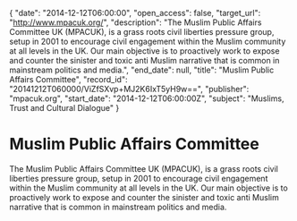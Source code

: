 {
  "date": "2014-12-12T06:00:00", 
  "open_access": false, 
  "target_url": "http://www.mpacuk.org/", 
  "description": "The Muslim Public Affairs Committee UK (MPACUK), is a grass roots civil liberties pressure group, setup in 2001 to encourage civil engagement within the Muslim community at all levels in the UK. Our main objective is to proactively work to expose and counter the sinister and toxic anti Muslim narrative that is common in mainstream politics and media.", 
  "end_date": null, 
  "title": "Muslim Public Affairs Committee", 
  "record_id": "20141212T060000/ViZfSXvp+MJ2K6IxT5yH9w==", 
  "publisher": "mpacuk.org", 
  "start_date": "2014-12-12T06:00:00Z", 
  "subject": "Muslims, Trust and Cultural Dialogue"
}

# Muslim Public Affairs Committee

The Muslim Public Affairs Committee UK (MPACUK), is a grass roots civil liberties pressure group, setup in 2001 to encourage civil engagement within the Muslim community at all levels in the UK. Our main objective is to proactively work to expose and counter the sinister and toxic anti Muslim narrative that is common in mainstream politics and media.
